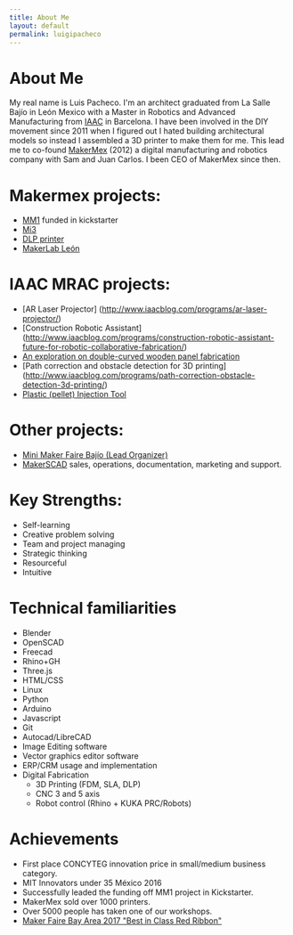 ```yaml
---
title: About Me
layout: default
permalink: luigipacheco
---
```


# About Me  
My real name is Luis Pacheco. I'm an architect graduated from La Salle Bajío in León Mexico with a Master in Robotics and Advanced Manufacturing from [IAAC](http://www.iaac.net) in Barcelona.
I have been involved in the DIY movement since 2011 when I figured out I hated building architectural models so instead I assembled a 3D printer to make them for me. This lead me to co-found [MakerMex](http://www.makermex.com) (2012) a digital manufacturing and robotics company with Sam and Juan Carlos. I been CEO of MakerMex since then.

# Makermex projects:
  - [MM1](https://www.kickstarter.com/projects/495547969/mm1-modular-3d-printer-customize-your-printing-exp) funded in kickstarter
  - [Mi3](http://makermex.com/shop/product/impresora-3d-mi3-9)
  - [DLP printer](http://makermex.com/shop/product/impresora-3d-m-uv-4)
  - [MakerLab León](http://www.makerlableon.com)

# IAAC MRAC projects:
  - [AR Laser Projector] (http://www.iaacblog.com/programs/ar-laser-projector/)
  - [Construction Robotic Assistant] (http://www.iaacblog.com/programs/construction-robotic-assistant-future-for-robotic-collaborative-fabrication/)
  -  [An exploration on double-curved wooden panel fabrication](http://www.iaacblog.com/programs/exploration-possibility-double-curved-wooden-panels-fabrication/)
  - [Path correction and obstacle detection for 3D printing] (http://www.iaacblog.com/programs/path-correction-obstacle-detection-3d-printing/)
  - [Plastic (pellet) Injection Tool](http://www.iaacblog.com/programs/injection-tool/)

# Other projects:
  - [Mini Maker Faire Bajío (Lead Organizer)](https://www.bajio.makerfaire.com)
  - [MakerSCAD](https://www.makerscad.com) sales, operations, documentation, marketing and support.

# Key Strengths:
  - Self-learning
  - Creative problem solving
  - Team and project managing
  - Strategic thinking
  - Resourceful
  - Intuitive

# Technical familiarities
  - Blender
  - OpenSCAD
  - Freecad
  - Rhino+GH
  - Three.js
  - HTML/CSS
  - Linux
  - Python
  - Arduino
  - Javascript
  - Git
  - Autocad/LibreCAD
  - Image Editing software
  - Vector graphics editor software
  - ERP/CRM usage and implementation
  - Digital Fabrication
    - 3D Printing (FDM, SLA, DLP)
    - CNC 3 and 5 axis
    - Robot control (Rhino + KUKA PRC/Robots)

# Achievements
  - First place CONCYTEG innovation price in small/medium business category.
  - MIT Innovators under 35 México 2016
  - Successfully leaded  the funding off MM1 project in Kickstarter.
  - MakerMex sold over 1000 printers.
  - Over 5000 people has taken one of our workshops.
- [Maker Faire Bay Area 2017 "Best in Class Red Ribbon"](https://makerfaire.com/maker/entry/60185)
